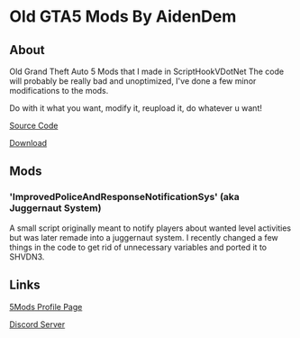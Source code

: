 # Old GTA5 Mods By AidenDem
## About
Old Grand Theft Auto 5 Mods that I made in ScriptHookVDotNet
The code will probably be really bad and unoptimized, I've done a few minor modifications to the mods.

Do with it what you want, modify it, reupload it, do whatever u want!

[Source Code](/ImprovedPoliceAndResponseNotificationSys)

[Download](releases/tag/juggernaut-sys)
## Mods
### 'ImprovedPoliceAndResponseNotificationSys' (aka Juggernaut System)
A small script originally meant to notify players about wanted level activities but was later remade into a juggernaut system.
I recently changed a few things in the code to get rid of unnecessary variables and ported it to SHVDN3.
## Links
[5Mods Profile Page](https://www.gta5-mods.com/users/AidenDem)

[Discord Server](https://discord.gg/qHDSFYq5aA)
